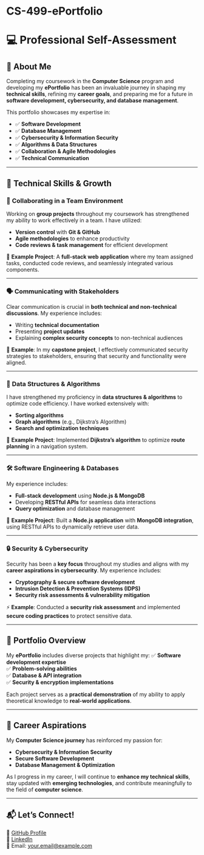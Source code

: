 # CS-499-ePortfolio



# 💻 **Professional Self-Assessment**

## 🚀 About Me
Completing my coursework in the **Computer Science** program and developing my **ePortfolio** has been an invaluable journey in shaping my **technical skills**, refining my **career goals**, and preparing me for a future in **software development, cybersecurity, and database management**. 

This portfolio showcases my expertise in:
- ✅ **Software Development**
- ✅ **Database Management**
- ✅ **Cybersecurity & Information Security**
- ✅ **Algorithms & Data Structures**
- ✅ **Collaboration & Agile Methodologies**
- ✅ **Technical Communication**

---

## 🎯 **Technical Skills & Growth**

### 👥 **Collaborating in a Team Environment**
Working on **group projects** throughout my coursework has strengthened my ability to work effectively in a team. I have utilized:
- **Version control** with **Git & GitHub**
- **Agile methodologies** to enhance productivity
- **Code reviews & task management** for efficient development

🚀 **Example Project**: A **full-stack web application** where my team assigned tasks, conducted code reviews, and seamlessly integrated various components.

---

### 🗣️ **Communicating with Stakeholders**
Clear communication is crucial in **both technical and non-technical discussions**. My experience includes:
- Writing **technical documentation**
- Presenting **project updates**
- Explaining **complex security concepts** to non-technical audiences

🎯 **Example**: In my **capstone project**, I effectively communicated security strategies to stakeholders, ensuring that security and functionality were aligned.

---

### 🔢 **Data Structures & Algorithms**
I have strengthened my proficiency in **data structures & algorithms** to optimize code efficiency. I have worked extensively with:
- **Sorting algorithms**
- **Graph algorithms** (e.g., Dijkstra’s Algorithm)
- **Search and optimization techniques**

📌 **Example Project**: Implemented **Dijkstra’s algorithm** to optimize **route planning** in a navigation system.

---

### 🛠 **Software Engineering & Databases**
My experience includes:
- **Full-stack development** using **Node.js & MongoDB**
- Developing **RESTful APIs** for seamless data interactions
- **Query optimization** and database management

📂 **Example Project**: Built a **Node.js application** with **MongoDB integration**, using RESTful APIs to dynamically retrieve user data.

---

### 🔒 **Security & Cybersecurity**
Security has been a **key focus** throughout my studies and aligns with my **career aspirations in cybersecurity**. My experience includes:
- **Cryptography & secure software development**
- **Intrusion Detection & Prevention Systems (IDPS)**
- **Security risk assessments & vulnerability mitigation**

⚡ **Example**: Conducted a **security risk assessment** and implemented **secure coding practices** to protect sensitive data.

---

## 📁 **Portfolio Overview**
My **ePortfolio** includes diverse projects that highlight my:
✅ **Software development expertise**  
✅ **Problem-solving abilities**  
✅ **Database & API integration**  
✅ **Security & encryption implementations**  

Each project serves as a **practical demonstration** of my ability to apply theoretical knowledge to **real-world applications**.

---

## 🎯 **Career Aspirations**
My **Computer Science journey** has reinforced my passion for:
- **Cybersecurity & Information Security**
- **Secure Software Development**
- **Database Management & Optimization**

As I progress in my career, I will continue to **enhance my technical skills**, stay updated with **emerging technologies**, and contribute meaningfully to the field of **computer science**.

---

## 📬 **Let’s Connect!**
🔗 [GitHub Profile](https://github.com/yourusername)  
🔗 [LinkedIn](https://www.linkedin.com/in/yourname)  
📧 Email: your.email@example.com  

